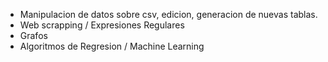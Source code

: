 - Manipulacion de datos sobre csv, edicion, generacion de nuevas tablas.
- Web scrapping / Expresiones Regulares
- Grafos
- Algoritmos de Regresion / Machine Learning
